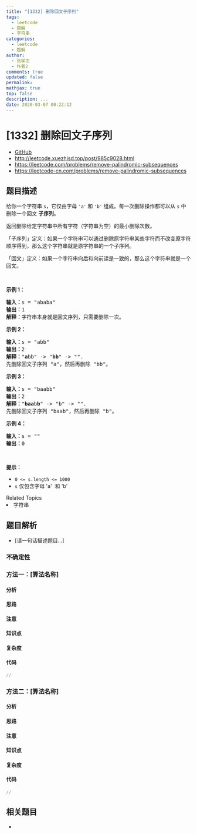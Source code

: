 ```yaml
---
title: "[1332] 删除回文子序列"
tags:
  - leetcode
  - 题解
  - 字符串
categories:
  - leetcode
  - 题解
author:
  - 张学志
  - 作者2
comments: true
updated: false
permalink:
mathjax: true
top: false
description: ...
date: 2020-03-07 00:22:12
---
```



# [1332] 删除回文子序列
* [GitHub](https://github.com/algoboy101/LeetCodeCrowdsource/tree/master/_posts/QA/%5B1332%5D%20%E5%88%A0%E9%99%A4%E5%9B%9E%E6%96%87%E5%AD%90%E5%BA%8F%E5%88%97.md)
* http://leetcode.xuezhisd.top/post/985c9028.html
* https://leetcode.com/problems/remove-palindromic-subsequences
* https://leetcode-cn.com/problems/remove-palindromic-subsequences


## 题目描述

<p>给你一个字符串&nbsp;<code>s</code>，它仅由字母&nbsp;<code>&#39;a&#39;</code> 和 <code>&#39;b&#39;</code>&nbsp;组成。每一次删除操作都可以从 <code>s</code> 中删除一个回文 <strong>子序列</strong>。</p>

<p>返回删除给定字符串中所有字符（字符串为空）的最小删除次数。</p>

<p>「子序列」定义：如果一个字符串可以通过删除原字符串某些字符而不改变原字符顺序得到，那么这个字符串就是原字符串的一个子序列。</p>

<p>「回文」定义：如果一个字符串向后和向前读是一致的，那么这个字符串就是一个回文。</p>

<p>&nbsp;</p>

<p><strong>示例 1：</strong></p>

<pre><strong>输入：</strong>s = &quot;ababa&quot;
<strong>输出：</strong>1
<strong>解释：</strong>字符串本身就是回文序列，只需要删除一次。
</pre>

<p><strong>示例 2：</strong></p>

<pre><strong>输入：</strong>s = &quot;abb&quot;
<strong>输出：</strong>2
<strong>解释：</strong>&quot;<strong>a</strong>bb&quot; -&gt; &quot;<strong>bb</strong>&quot; -&gt; &quot;&quot;. 
先删除回文子序列 &quot;a&quot;，然后再删除 &quot;bb&quot;。
</pre>

<p><strong>示例 3：</strong></p>

<pre><strong>输入：</strong>s = &quot;baabb&quot;
<strong>输出：</strong>2
<strong>解释：</strong>&quot;<strong>baa</strong>b<strong>b</strong>&quot; -&gt; &quot;b&quot; -&gt; &quot;&quot;. 
先删除回文子序列 &quot;baab&quot;，然后再删除 &quot;b&quot;。
</pre>

<p><strong>示例 4：</strong></p>

<pre><strong>输入：</strong>s = &quot;&quot;
<strong>输出：</strong>0
</pre>

<p>&nbsp;</p>

<p><strong>提示：</strong></p>

<ul>
	<li><code>0 &lt;= s.length &lt;= 1000</code></li>
	<li><code>s</code> 仅包含字母&nbsp;&#39;a&#39;&nbsp; 和 &#39;b&#39;</li>
</ul>
<div><div>Related Topics</div><div><li>字符串</li></div></div>


## 题目解析
* [请一句话描述题目...]

### 不确定性


### 方法一：[算法名称]

#### 分析

#### 思路

#### 注意

#### 知识点

#### 复杂度

#### 代码

```cpp
//
```


### 方法二：[算法名称]

#### 分析

#### 思路

#### 注意

#### 知识点

#### 复杂度

#### 代码

```cpp
//
```


## 相关题目
* 

